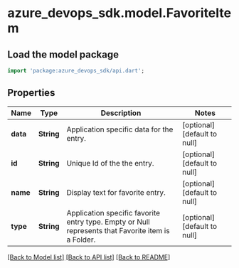 # azure_devops_sdk.model.FavoriteItem

## Load the model package
```dart
import 'package:azure_devops_sdk/api.dart';
```

## Properties
Name | Type | Description | Notes
------------ | ------------- | ------------- | -------------
**data** | **String** | Application specific data for the entry. | [optional] [default to null]
**id** | **String** | Unique Id of the the entry. | [optional] [default to null]
**name** | **String** | Display text for favorite entry. | [optional] [default to null]
**type** | **String** | Application specific favorite entry type. Empty or Null represents that Favorite item is a Folder. | [optional] [default to null]

[[Back to Model list]](../README.md#documentation-for-models) [[Back to API list]](../README.md#documentation-for-api-endpoints) [[Back to README]](../README.md)


